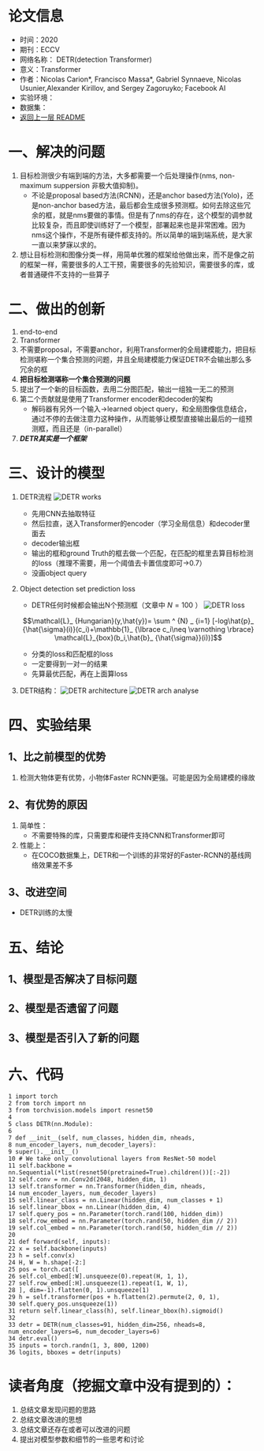 # 论文信息
- 时间：2020
- 期刊：ECCV
- 网络名称： DETR(detection Transformer)
- 意义：Transformer
- 作者：Nicolas Carion*, Francisco Massa*, Gabriel Synnaeve, Nicolas Usunier,Alexander Kirillov, and Sergey Zagoruyko; Facebook AI
- 实验环境：
- 数据集：
- [返回上一层 README](../README.md)
# 一、解决的问题
1. 目标检测很少有端到端的方法，大多都需要一个后处理操作(nms, non-maximum suppersion 非极大值抑制)。
    - 不论是proposal based方法(RCNN)，还是anchor based方法(Yolo)，还是non-anchor based方法，最后都会生成很多预测框。如何去除这些冗余的框，就是nms要做的事情。但是有了nms的存在，这个模型的调参就比较复杂，而且即使训练好了一个模型，部署起来也是非常困难。因为nms这个操作，不是所有硬件都支持的。所以简单的端到端系统，是大家一直以来梦寐以求的。
2. 想让目标检测和图像分类一样，用简单优雅的框架给他做出来，而不是像之前的框架一样，需要很多的人工干预，需要很多的先验知识，需要很多的库，或者普通硬件不支持的一些算子
# 二、做出的创新
1. end-to-end
2. Transformer
3. 不需要proposal，不需要anchor，利用Transformer的全局建模能力，把目标检测堪称一个集合预测的问题，并且全局建模能力保证DETR不会输出那么多冗余的框
4. **把目标检测堪称一个集合预测的问题**
5. 提出了一个新的目标函数，去用二分图匹配，输出一组独一无二的预测
6. 第二个贡献就是使用了Transformer encoder和decoder的架构
    - 解码器有另外一个输入->learned object query，和全局图像信息结合，通过不停的去做注意力这种操作，从而能够让模型直接输出最后的一组预测框，而且还是（in-parallel）
7. ***DETR其实是一个框架***
# 三、设计的模型
1. DETR流程
    ![DETR works](../pictures/DETR/DETR%20works.png)
    - 先用CNN去抽取特征
    - 然后拉直，送入Transformer的encoder（学习全局信息）和decoder里面去
    - decoder输出框
    - 输出的框和ground Truth的框去做一个匹配，在匹配的框里去算目标检测的loss（推理不需要，用一个阈值去卡置信度即可->0.7）
    - 没画object query
2. Object detection set prediction loss
    - DETR任何时候都会输出N个预测框（文章中 $N=100$ ）
    ![DETR loss](../pictures/DETR/DETR%20loss.png)
    
    $$\mathcal{L}_ {Hungarian}(y,\hat{y})= \sum ^ {N} _ {i=1} [-log\hat{p}_ {\hat{\sigma}(i)}(c_i)+\mathbb{1}_ {\lbrace c_i\neq \varnothing \rbrace} \mathcal{L}_{box}(b_i,\hat{b}_ {\hat{\sigma}}(i))]$$
    - 分类的loss和匹配框的loss
    - 一定要得到一对一的结果
    - 先算最优匹配，再在上面算loss

3. DETR结构：
    ![DETR architecture](../pictures/DETR/DETR%20architecture.png)
    ![DETR arch analyse](../pictures/DETR/DETR%20arch%20analyse.png)


# 四、实验结果 

## 1、比之前模型的优势
1. 检测大物体更有优势，小物体Faster RCNN更强。可能是因为全局建模的缘故
## 2、有优势的原因
1. 简单性：
    - 不需要特殊的库，只需要库和硬件支持CNN和Transformer即可
2. 性能上：
    - 在COCO数据集上，DETR和一个训练的非常好的Faster-RCNN的基线网络效果差不多
## 3、改进空间
- DETR训练的太慢
# 五、结论

## 1、模型是否解决了目标问题

## 2、模型是否遗留了问题

## 3、模型是否引入了新的问题

# 六、代码
```
1 import torch
2 from torch import nn
3 from torchvision.models import resnet50
4
5 class DETR(nn.Module):
6
7 def __init__(self, num_classes, hidden_dim, nheads,
8 num_encoder_layers, num_decoder_layers):
9 super().__init__()
10 # We take only convolutional layers from ResNet-50 model
11 self.backbone = nn.Sequential(*list(resnet50(pretrained=True).children())[:-2])
12 self.conv = nn.Conv2d(2048, hidden_dim, 1)
13 self.transformer = nn.Transformer(hidden_dim, nheads,
14 num_encoder_layers, num_decoder_layers)
15 self.linear_class = nn.Linear(hidden_dim, num_classes + 1)
16 self.linear_bbox = nn.Linear(hidden_dim, 4)
17 self.query_pos = nn.Parameter(torch.rand(100, hidden_dim))
18 self.row_embed = nn.Parameter(torch.rand(50, hidden_dim // 2))
19 self.col_embed = nn.Parameter(torch.rand(50, hidden_dim // 2))
20
21 def forward(self, inputs):
22 x = self.backbone(inputs)
23 h = self.conv(x)
24 H, W = h.shape[-2:]
25 pos = torch.cat([
26 self.col_embed[:W].unsqueeze(0).repeat(H, 1, 1),
27 self.row_embed[:H].unsqueeze(1).repeat(1, W, 1),
28 ], dim=-1).flatten(0, 1).unsqueeze(1)
29 h = self.transformer(pos + h.flatten(2).permute(2, 0, 1),
30 self.query_pos.unsqueeze(1))
31 return self.linear_class(h), self.linear_bbox(h).sigmoid()
32
33 detr = DETR(num_classes=91, hidden_dim=256, nheads=8, num_encoder_layers=6, num_decoder_layers=6)
34 detr.eval()
35 inputs = torch.randn(1, 3, 800, 1200)
36 logits, bboxes = detr(inputs)
```
# 读者角度（挖掘文章中没有提到的）：
1. 总结文章发现问题的思路
2. 总结文章改进的思想
3. 总结文章还存在或者可以改进的问题
4. 提出对模型参数和细节的一些思考和讨论
